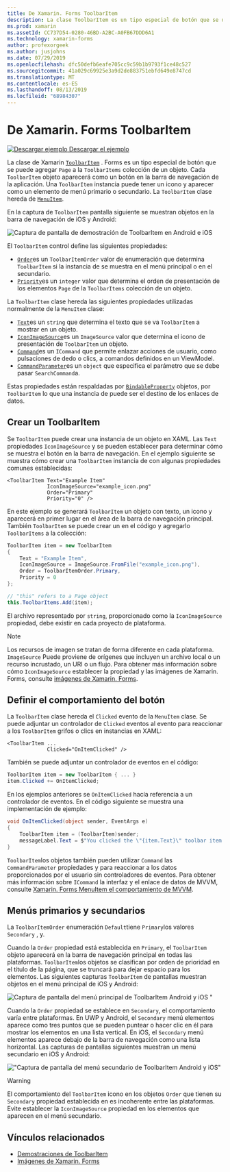 ```yaml
---
title: De Xamarin. Forms ToolbarItem
description: La clase ToolbarItem es un tipo especial de botón que se usa en la barra de navegación de una aplicación.
ms.prod: xamarin
ms.assetId: CC737D54-0280-46BD-A2BC-A0FB67DDD6A1
ms.technology: xamarin-forms
author: profexorgeek
ms.author: jusjohns
ms.date: 07/29/2019
ms.openlocfilehash: dfc50defb6eafe705cc9c59b1b9793f1ce48c527
ms.sourcegitcommit: 41a029c69925e3a9d2de883751ebfd649e8747cd
ms.translationtype: MT
ms.contentlocale: es-ES
ms.lasthandoff: 08/13/2019
ms.locfileid: "68984307"
---
```

# <a name="xamarinforms-toolbaritem"></a>De Xamarin. Forms ToolbarItem

[![Descargar ejemplo](~/media/shared/download.png) Descargar el ejemplo](https://docs.microsoft.com/en-us/samples/xamarin/xamarin-forms-samples/userinterface-toolbaritem/)

La clase de Xamarin [`ToolbarItem`](xref:Xamarin.Forms.ToolbarItem) . Forms es un tipo especial de botón que se puede agregar `Page` a la `ToolbarItems` colección de un objeto. Cada `ToolbarItem` objeto aparecerá como un botón en la barra de navegación de la aplicación. Una `ToolbarItem` instancia puede tener un icono y aparecer como un elemento de menú primario o secundario. La `ToolbarItem` clase hereda de [`MenuItem`](xref:Xamarin.Forms.MenuItem).

En la captura de `ToolbarItem` pantalla siguiente se muestran objetos en la barra de navegación de iOS y Android:

![Captura de pantalla de demostración de ToolbarItem en Android e iOS](toolbaritem-images/toolbaritem-device-screenshot.png "Captura de pantalla de la demostración de ToolbarItem en Android e iOS")

El `ToolbarItem` control define las siguientes propiedades:

* [`Order`](xref:Xamarin.Forms.ToolbarItem.Order)es un `ToolbarItemOrder` valor de enumeración que determina `ToolbarItem` si la instancia de se muestra en el menú principal o en el secundario.
* [`Priority`](xref:Xamarin.Forms.ToolbarItem.Priority)es un `integer` valor que determina el orden de presentación de los elementos `Page` de la `ToolbarItems` colección de un objeto.

La `ToolbarItem` clase hereda las siguientes propiedades utilizadas normalmente de la `MenuItem` clase:

* [`Text`](xref:Xamarin.Forms.MenuItem.Text)es un `string` que determina el texto que se va `ToolbarItem` a mostrar en un objeto.
* [`IconImageSource`](xref:Xamarin.Forms.MenuItem.IconImageSource)es un `ImageSource` valor que determina el icono de presentación de `ToolbarItem` un objeto.
* [`Command`](xref:Xamarin.Forms.MenuItem.Command)es un `ICommand` que permite enlazar acciones de usuario, como pulsaciones de dedo o clics, a comandos definidos en un ViewModel.
* [`CommandParameter`](xref:Xamarin.Forms.MenuItem.CommandParameter)es un `object` que especifica el parámetro que se debe pasar `SearchCommand`a.

Estas propiedades están respaldadas por [`BindableProperty`](xref:Xamarin.Forms.BindableProperty) objetos, por `ToolbarItem` lo que una instancia de puede ser el destino de los enlaces de datos.

## <a name="create-a-toolbaritem"></a>Crear un ToolbarItem

Se `ToolbarItem` puede crear una instancia de un objeto en XAML. Las `Text` propiedades `IconImageSource` y se pueden establecer para determinar cómo se muestra el botón en la barra de navegación. En el ejemplo siguiente se muestra cómo crear una `ToolbarItem` instancia de con algunas propiedades comunes establecidas:

```xaml
<ToolbarItem Text="Example Item"
             IconImageSource="example_icon.png"
             Order="Primary"
             Priority="0" />
```

En este ejemplo se generará `ToolbarItem` un objeto con texto, un icono y aparecerá en primer lugar en el área de la barra de navegación principal. También `ToolbarItem` se puede crear un en el código y agregarlo `ToolbarItems` a la colección:

```csharp
ToolbarItem item = new ToolbarItem
{
    Text = "Example Item",
    IconImageSource = ImageSource.FromFile("example_icon.png"),
    Order = ToolbarItemOrder.Primary,
    Priority = 0
};

// "this" refers to a Page object
this.ToolbarItems.Add(item);
```

El archivo representado por `string`, proporcionado como la `IconImageSource` propiedad, debe existir en cada proyecto de plataforma.

> [!NOTE]
> Los recursos de imagen se tratan de forma diferente en cada plataforma. `ImageSource` Puede proviene de orígenes que incluyen un archivo local o un recurso incrustado, un URI o un flujo. Para obtener más información sobre cómo `IconImageSource` establecer la propiedad y las imágenes de Xamarin. Forms, consulte [imágenes de Xamarin. Forms](~/xamarin-forms/user-interface/images.md).

## <a name="define-button-behavior"></a>Definir el comportamiento del botón

La `ToolbarItem` clase hereda el `Clicked` evento de la `MenuItem` clase. Se puede adjuntar un controlador de `Clicked` eventos al evento para reaccionar a los `ToolbarItem` grifos o clics en instancias en XAML:

```xaml
<ToolbarItem ...
             Clicked="OnItemClicked" />
```

También se puede adjuntar un controlador de eventos en el código:

```csharp
ToolbarItem item = new ToolbarItem { ... }
item.Clicked += OnItemClicked;
```

En los ejemplos anteriores se `OnItemClicked` hacía referencia a un controlador de eventos. En el código siguiente se muestra una implementación de ejemplo:

```csharp
void OnItemClicked(object sender, EventArgs e)
{
    ToolbarItem item = (ToolbarItem)sender;
    messageLabel.Text = $"You clicked the \"{item.Text}\" toolbar item.";
}
```

`ToolbarItem`los objetos también pueden utilizar `Command` las `CommandParameter` propiedades y para reaccionar a los datos proporcionados por el usuario sin controladores de eventos. Para obtener más información sobre `ICommand` la interfaz y el enlace de datos de MVVM, consulte [Xamarin. Forms MenuItem el comportamiento de MVVM](~/xamarin-forms/user-interface/menuitem.md#define-menuitem-behavior-with-mvvm).

## <a name="primary-and-secondary-menus"></a>Menús primarios y secundarios

La `ToolbarItemOrder` enumeración `Default`tiene `Primary`los valores `Secondary` , y.

Cuando la `Order` propiedad está establecida en `Primary`, el `ToolbarItem` objeto aparecerá en la barra de navegación principal en todas las plataformas. `ToolbarItem`los objetos se clasifican por orden de prioridad en el título de la página, que se truncará para dejar espacio para los elementos. Las siguientes capturas `ToolbarItem` de pantallas muestran objetos en el menú principal de iOS y Android:

![Captura de pantalla del menú principal de ToolbarItem Android y iOS "](toolbaritem-images/toolbaritem-primary-menu.png "Captura de pantalla del menú principal de ToolbarItem en Android e iOS")

Cuando la `Order` propiedad se establece en `Secondary`, el comportamiento varía entre plataformas. En UWP y Android, el `Secondary` menú elementos aparece como tres puntos que se pueden puntear o hacer clic en él para mostrar los elementos en una lista vertical. En iOS, el `Secondary` menú elementos aparece debajo de la barra de navegación como una lista horizontal. Las capturas de pantallas siguientes muestran un menú secundario en iOS y Android:

!["Captura de pantalla del menú secundario de ToolbarItem Android y iOS"](toolbaritem-images/toolbaritem-secondary-menu.png "Captura de pantalla del menú secundario de ToolbarItem en Android e iOS")

> [!WARNING]
> El comportamiento del `ToolbarItem` icono en los objetos `Order` que tienen su `Secondary` propiedad establecida en es incoherente entre las plataformas. Evite establecer la `IconImageSource` propiedad en los elementos que aparecen en el menú secundario.

## <a name="related-links"></a>Vínculos relacionados

* [Demostraciones de ToolbarItem](https://docs.microsoft.com/en-us/samples/xamarin/xamarin-forms-samples/userinterface-toolbaritem/)
* [Imágenes de Xamarin. Forms](~/xamarin-forms/user-interface/images.md)

